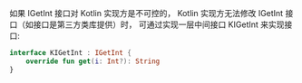 如果 IGetInt 接口对 Kotlin 实现方是不可控的，
Kotlin 实现方无法修改 IGetInt 接口（如接口是第三方类库提供）时，
可通过实现一层中间接口 KIGetInt 来实现接口:

```kotlin
interface KIGetInt : IGetInt {
    override fun get(i: Int?): String
}
```
